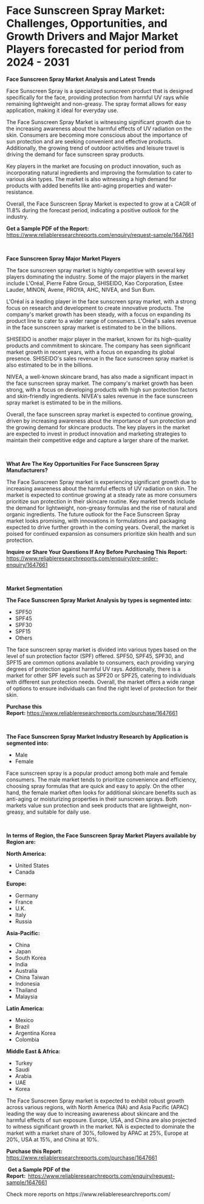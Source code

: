 <p><h1>Face Sunscreen Spray Market: Challenges, Opportunities, and Growth Drivers and Major Market Players forecasted for period from 2024 - 2031</h1></p><p><strong>Face Sunscreen Spray Market Analysis and Latest Trends</strong></p>
<p><p>Face Sunscreen Spray is a specialized sunscreen product that is designed specifically for the face, providing protection from harmful UV rays while remaining lightweight and non-greasy. The spray format allows for easy application, making it ideal for everyday use.</p><p>The Face Sunscreen Spray Market is witnessing significant growth due to the increasing awareness about the harmful effects of UV radiation on the skin. Consumers are becoming more conscious about the importance of sun protection and are seeking convenient and effective products. Additionally, the growing trend of outdoor activities and leisure travel is driving the demand for face sunscreen spray products.</p><p>Key players in the market are focusing on product innovation, such as incorporating natural ingredients and improving the formulation to cater to various skin types. The market is also witnessing a high demand for products with added benefits like anti-aging properties and water-resistance.</p><p>Overall, the Face Sunscreen Spray Market is expected to grow at a CAGR of 11.8% during the forecast period, indicating a positive outlook for the industry.</p></p>
<p><strong>Get a Sample PDF of the Report:&nbsp;</strong> <a href="https://www.reliableresearchreports.com/enquiry/request-sample/1647661">https://www.reliableresearchreports.com/enquiry/request-sample/1647661</a></p>
<p>&nbsp;</p>
<p><strong>Face Sunscreen Spray Major Market Players</strong></p>
<p><p>The face sunscreen spray market is highly competitive with several key players dominating the industry. Some of the major players in the market include L'Oréal, Pierre Fabre Group, SHISEIDO, Kao Corporation, Estee Lauder, MINON, Avene, PROYA, AHC, NIVEA, and Sun Bum.</p><p>L'Oréal is a leading player in the face sunscreen spray market, with a strong focus on research and development to create innovative products. The company's market growth has been steady, with a focus on expanding its product line to cater to a wider range of consumers. L'Oréal's sales revenue in the face sunscreen spray market is estimated to be in the billions.</p><p>SHISEIDO is another major player in the market, known for its high-quality products and commitment to skincare. The company has seen significant market growth in recent years, with a focus on expanding its global presence. SHISEIDO's sales revenue in the face sunscreen spray market is also estimated to be in the billions.</p><p>NIVEA, a well-known skincare brand, has also made a significant impact in the face sunscreen spray market. The company's market growth has been strong, with a focus on developing products with high sun protection factors and skin-friendly ingredients. NIVEA's sales revenue in the face sunscreen spray market is estimated to be in the millions.</p><p>Overall, the face sunscreen spray market is expected to continue growing, driven by increasing awareness about the importance of sun protection and the growing demand for skincare products. The key players in the market are expected to invest in product innovation and marketing strategies to maintain their competitive edge and capture a larger share of the market.</p></p>
<p>&nbsp;</p>
<p><strong>What Are The Key Opportunities For Face Sunscreen Spray Manufacturers?</strong></p>
<p><p>The Face Sunscreen Spray market is experiencing significant growth due to increasing awareness about the harmful effects of UV radiation on skin. The market is expected to continue growing at a steady rate as more consumers prioritize sun protection in their skincare routine. Key market trends include the demand for lightweight, non-greasy formulas and the rise of natural and organic ingredients. The future outlook for the Face Sunscreen Spray market looks promising, with innovations in formulations and packaging expected to drive further growth in the coming years. Overall, the market is poised for continued expansion as consumers prioritize skin health and sun protection.</p></p>
<p><strong>Inquire or Share Your Questions If Any Before Purchasing This Report:</strong> <a href="https://www.reliableresearchreports.com/enquiry/pre-order-enquiry/1647661">https://www.reliableresearchreports.com/enquiry/pre-order-enquiry/1647661</a></p>
<p>&nbsp;</p>
<p><strong>Market Segmentation</strong></p>
<p><strong>The Face Sunscreen Spray Market Analysis by types is segmented into:</strong></p>
<p><ul><li>SPF50</li><li>SPF45</li><li>SPF30</li><li>SPF15</li><li>Others</li></ul></p>
<p><p>The face sunscreen spray market is divided into various types based on the level of sun protection factor (SPF) offered. SPF50, SPF45, SPF30, and SPF15 are common options available to consumers, each providing varying degrees of protection against harmful UV rays. Additionally, there is a market for other SPF levels such as SPF20 or SPF25, catering to individuals with different sun protection needs. Overall, the market offers a wide range of options to ensure individuals can find the right level of protection for their skin.</p></p>
<p><strong>Purchase this Report:&nbsp;</strong><a href="https://www.reliableresearchreports.com/purchase/1647661">https://www.reliableresearchreports.com/purchase/1647661</a></p>
<p>&nbsp;</p>
<p><strong>The Face Sunscreen Spray Market Industry Research by Application is segmented into:</strong></p>
<p><ul><li>Male</li><li>Female</li></ul></p>
<p><p>Face sunscreen spray is a popular product among both male and female consumers. The male market tends to prioritize convenience and efficiency, choosing spray formulas that are quick and easy to apply. On the other hand, the female market often looks for additional skincare benefits such as anti-aging or moisturizing properties in their sunscreen sprays. Both markets value sun protection and seek products that are lightweight, non-greasy, and suitable for daily use.</p></p>
<p>&nbsp;</p>
<p><strong>In terms of Region, the Face Sunscreen Spray Market Players available by Region are:</strong></p>
<p>
    <p> <strong> North America: </strong>
        <ul>
            <li>United States</li>
            <li>Canada</li>
        </ul>
        </p> 
    <p> <strong> Europe: </strong>
        <ul>
            <li>Germany</li>
            <li>France</li>
            <li>U.K.</li>
            <li>Italy</li>
            <li>Russia</li>
        </ul>
        </p> 
    <p> <strong> Asia-Pacific: </strong>
        <ul>
            <li>China</li>
            <li>Japan</li>
            <li>South Korea</li>
            <li>India</li>
            <li>Australia</li>
            <li>China Taiwan</li>
            <li>Indonesia</li>
            <li>Thailand</li>
            <li>Malaysia</li>
        </ul>
        </p> 
    <p> <strong> Latin America: </strong>
        <ul>
            <li>Mexico</li>
            <li>Brazil</li>
            <li>Argentina Korea</li>
            <li>Colombia</li>
        </ul>
        </p> 
    <p> <strong> Middle East & Africa: </strong>
        <ul>
            <li>Turkey</li>
            <li>Saudi</li>
            <li>Arabia</li>
            <li>UAE</li>
            <li>Korea</li>
        </ul>
    </p>
    </p>
<p><p>The Face Sunscreen Spray market is expected to exhibit robust growth across various regions, with North America (NA) and Asia Pacific (APAC) leading the way due to increasing awareness about skincare and the harmful effects of sun exposure. Europe, USA, and China are also projected to witness significant growth in the market. NA is expected to dominate the market with a market share of 30%, followed by APAC at 25%, Europe at 20%, USA at 15%, and China at 10%.</p></p>
<p><strong>Purchase this Report: </strong><a href="https://www.reliableresearchreports.com/purchase/1647661">https://www.reliableresearchreports.com/purchase/1647661</a></p>
<p>&nbsp;<strong>Get a Sample PDF of the Report:&nbsp;&nbsp;</strong><a href="https://www.reliableresearchreports.com/enquiry/request-sample/1647661">https://www.reliableresearchreports.com/enquiry/request-sample/1647661</a></p>
<p><strong></strong></p>
<p>Check more reports on https://www.reliableresearchreports.com/</p>